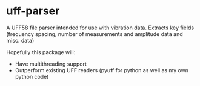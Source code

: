 # uff-parser

A UFF58 file parser intended for use with vibration data.
Extracts key fields (frequency spacing, number of measurements and amplitude data and misc. data)

Hopefully this package will:
* Have multithreading support
* Outperform existing UFF readers (pyuff for python as well as my own python code)
